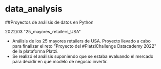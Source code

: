 # data_analysis
##Proyectos de análisis de datos en Python

2022/03 "25_mayores_retailers_USA"
- Análisis de los 25 mayores retailers de USA. Proyecto llevado a cabo para finalizar el reto "Proyecto del #PlatziChallenge Datacademy 2022" de la plataforma Platzi.
- Se realizó el análisis suponiendo que se estaba evaluando el mercado para decidir en que modelo de negocio invertir.
